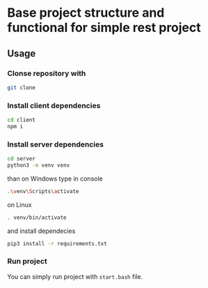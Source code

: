# Base project structure and functional for simple rest project

## Usage

### Clonse repository with 
```bash
git clone
```
### Install client dependencies
```bash
cd client
npm i
```
### Install server dependencies
```bash
cd server
python3 -m venv venv
```
than on Windows type in console 
```bash
.\venv\Scripts\activate
```
on Linux
```bash
. venv/bin/activate
```
and install dependecies
```bash
pip3 install -r requirements.txt
```

### Run project

You can simply run project with `start.bash` file.
